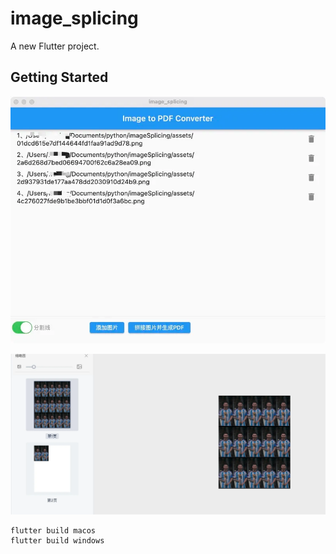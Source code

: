 # image_splicing

A new Flutter project.

## Getting Started

![](https://raw.githubusercontent.com/wapchief/image-splicing-flutter/main/doc/10.webp)

![](https://raw.githubusercontent.com/wapchief/image-splicing-flutter/main/doc/11.webp)

```
flutter build macos
flutter build windows
```